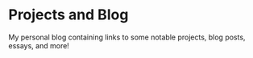 # Projects and Blog

My personal blog containing links to some notable projects, blog posts, essays, and more!
